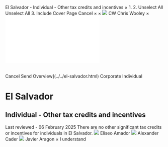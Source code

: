 El Salvador - Individual - Other tax credits and incentives
×
1.
2.
Unselect All
Unselect All
3.
Include Cover Page
Cancel
×
×
![](../../-/media/world-wide-tax-summaries/attachments/global---chris-wooley.ashx%3Frev=ac5e5f3223b34096b1afc2a6009c7320&revision=ac5e5f32-23b3-4096-b1af-c2a6009c7320&hash=859B7ADC84DC2CBEC9760E9E6EE7DE6D0A8BFCDF)
CW
Chris Wooley
×
![](other-tax-credits-and-incentives.html)
######
Cancel
Send
Overview](../../el-salvador.html)
Corporate
Individual
# El Salvador
## Individual - Other tax credits and incentives
Last reviewed - 06 February 2025
There are no other significant tax credits or incentives for individuals in El Salvador.
![](../../-/media/world-wide-tax-summaries/elsalvadoreliseo-amadorel-salvador--eliseo-amadorpng20250206155700109.ashx%3Frev=0d1f66396fe345b59ca30093d87ab64e&revision=0d1f6639-6fe3-45b5-9ca3-0093d87ab64e&hash=E07072D37E4D4D38A8F2B32E89DD2A2FCC290BCE)
Eliseo Amador
![](../../-/media/world-wide-tax-summaries/elsalvadoralexander-caderel-salvador---alexander-caderjpg20250206160154712.ashx%3Frev=e8a19e90c3584ed796f59cc9eebca8be&revision=e8a19e90-c358-4ed7-96f5-9cc9eebca8be&hash=D89BC8B63BD17372D6CBBFDAE817602CD8C76F56)
Alexander Cader
![](../../-/media/world-wide-tax-summaries/elsalvadorjavier-aragonel-salvador--javier-aragonjpg20250219172641039.ashx%3Frev=665e995fca5647f99657f82859cbce94&revision=665e995f-ca56-47f9-9657-f82859cbce94&hash=D333E7E7F12A5A413C57483991C275E24E1D9362)
Javier Aragon
×
I understand